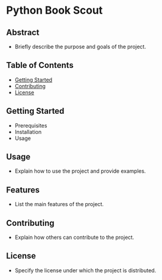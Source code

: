 # Python Book Scout

## Abstract

- Briefly describe the purpose and goals of the project.

## Table of Contents

- [Getting Started](#getting-started)
- [Contributing](#contributing)
- [License](#license)

## Getting Started

- Prerequisites
- Installation
- Usage

## Usage
- Explain how to use the project and provide examples.

## Features
- List the main features of the project.

## Contributing
- Explain how others can contribute to the project.

## License
- Specify the license under which the project is distributed.